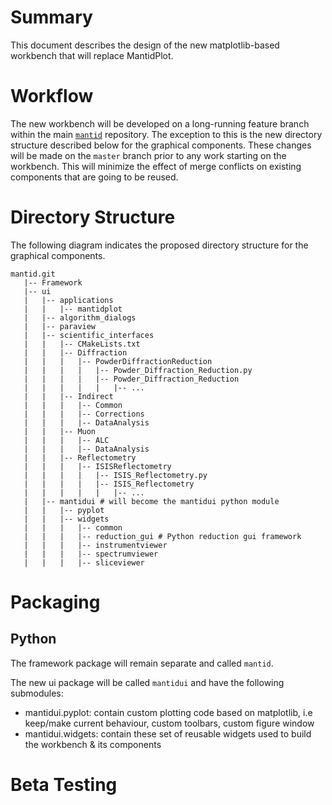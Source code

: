 Summary
=======

This document describes the design of the new matplotlib-based workbench that will replace MantidPlot.

Workflow
========

The new workbench will be developed on a long-running feature branch within the main [`mantid`][mantidrepo] repository. The exception to this is the new directory
structure described below for the graphical components. These changes will be made on the `master` branch prior to any work starting on the workbench. This
will minimize the effect of merge conflicts on existing components that are going to be reused.


Directory Structure
===================

The following diagram indicates the proposed directory structure for the graphical components.

```
mantid.git
   |-- Framework
   |-- ui
   |   |-- applications
   |   |   |-- mantidplot
   |   |-- algorithm_dialogs
   |   |-- paraview
   |   |-- scientific_interfaces
   |   |   |-- CMakeLists.txt
   |   |   |-- Diffraction
   |   |   |   |-- PowderDiffractionReduction
   |   |   |   |   |-- Powder_Diffraction_Reduction.py
   |   |   |   |   |-- Powder_Diffraction_Reduction
   |   |   |   |   |   |-- ...
   |   |   |-- Indirect
   |   |   |   |-- Common
   |   |   |   |-- Corrections
   |   |   |   |-- DataAnalysis
   |   |   |-- Muon
   |   |   |   |-- ALC
   |   |   |   |-- DataAnalysis
   |   |   |-- Reflectometry
   |   |   |   |-- ISISReflectometry
   |   |   |   |   |-- ISIS_Reflectometry.py
   |   |   |   |   |-- ISIS_Reflectometry
   |   |   |   |   |   |-- ...
   |   |-- mantidui # will become the mantidui python module
   |   |   |-- pyplot
   |   |   |-- widgets
   |   |   |   |-- common
   |   |   |   |-- reduction_gui # Python reduction gui framework
   |   |   |   |-- instrumentviewer
   |   |   |   |-- spectrumviewer
   |   |   |   |-- sliceviewer
```

Packaging
=========

Python
------

The framework package will remain separate and called `mantid`.

The new ui package will be called `mantidui` and have the following submodules:

 - mantidui.pyplot: contain custom plotting code based on matplotlib, i.e keep/make current behaviour, custom toolbars, custom figure window
 - mantidui.widgets: contain these set of reusable widgets used to build the workbench & its components



Beta Testing
============

<!-- Link Definitions -->
[mantidrepo]: https://www.github.com/mantidproject/mantid
